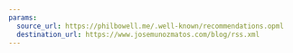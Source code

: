 ```yaml
---
params:
  source_url: https://philbowell.me/.well-known/recommendations.opml
  destination_url: https://www.josemunozmatos.com/blog/rss.xml
---
```

